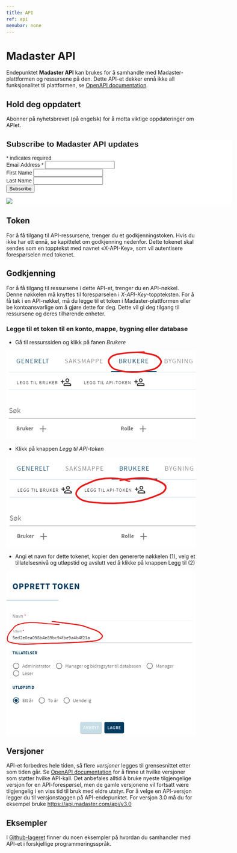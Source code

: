 ```yaml
---
title: API
ref: api
menubar: none
---
```


# Madaster API
Endepunktet **Madaster API** kan brukes for å samhandle med Madaster-plattformen og ressursene på den.
Dette API-et dekker ennå ikke all funksjonalitet til plattformen, se [OpenAPI documentation](https://api.madaster.com/).

## Hold deg oppdatert
Abonner på nyhetsbrevet (på engelsk) for å motta viktige oppdateringer om APIet.
<!-- Begin Mailchimp Signup Form -->
<link href="//cdn-images.mailchimp.com/embedcode/classic-071822.css" rel="stylesheet" type="text/css">
<style type="text/css">
	#mc_embed_signup{background:#fff; clear:left; font:14px Helvetica,Arial,sans-serif;  width:600px;}
	/* Add your own Mailchimp form style overrides in your site stylesheet or in this style block.
	   We recommend moving this block and the preceding CSS link to the HEAD of your HTML file. */
</style>
<div id="mc_embed_signup">
    <form action="https://tech.us11.list-manage.com/subscribe/post?u=781d4269174ddb8c0dcf121fd&amp;id=d2e51fe3ef&amp;f_id=00028de0f0" method="post" id="mc-embedded-subscribe-form" name="mc-embedded-subscribe-form" class="validate" target="_blank" novalidate>
        <div id="mc_embed_signup_scroll">
        <h2>Subscribe to Madaster API updates</h2>
        <div class="indicates-required"><span class="asterisk">*</span> indicates required</div>
<div class="mc-field-group">
	<label for="mce-EMAIL">Email Address  <span class="asterisk">*</span>
</label>
	<input type="email" value="" name="EMAIL" class="required email" id="mce-EMAIL" required>
	<span id="mce-EMAIL-HELPERTEXT" class="helper_text"></span>
</div>
<div class="mc-field-group">
	<label for="mce-FNAME">First Name </label>
	<input type="text" value="" name="FNAME" class="" id="mce-FNAME">
	<span id="mce-FNAME-HELPERTEXT" class="helper_text"></span>
</div>
<div class="mc-field-group">
	<label for="mce-LNAME">Last Name </label>
	<input type="text" value="" name="LNAME" class="" id="mce-LNAME">
	<span id="mce-LNAME-HELPERTEXT" class="helper_text"></span>
</div>
	<div id="mce-responses" class="clear foot">
		<div class="response" id="mce-error-response" style="display:none"></div>
		<div class="response" id="mce-success-response" style="display:none"></div>
	</div>    <!-- real people should not fill this in and expect good things - do not remove this or risk form bot signups-->
    <div style="position: absolute; left: -5000px;" aria-hidden="true"><input type="text" name="b_781d4269174ddb8c0dcf121fd_d2e51fe3ef" tabindex="-1" value=""></div>
        <div class="optionalParent">
            <div class="clear foot">
                <input type="submit" value="Subscribe" name="subscribe" id="mc-embedded-subscribe" class="button">
                <p class="brandingLogo"><a href="http://eepurl.com/h9i465" title="Mailchimp - email marketing made easy and fun"><img src="https://eep.io/mc-cdn-images/template_images/branding_logo_text_dark_dtp.svg"></a></p>
            </div>
        </div>
    </div>
</form>
</div>
<script type='text/javascript' src='//s3.amazonaws.com/downloads.mailchimp.com/js/mc-validate.js'></script><script type='text/javascript'>(function($) {window.fnames = new Array(); window.ftypes = new Array();fnames[0]='EMAIL';ftypes[0]='email';fnames[1]='FNAME';ftypes[1]='text';fnames[2]='LNAME';ftypes[2]='text';fnames[3]='ADDRESS';ftypes[3]='address';fnames[4]='PHONE';ftypes[4]='phone';fnames[5]='BIRTHDAY';ftypes[5]='birthday';}(jQuery));var $mcj = jQuery.noConflict(true);</script>
<!--End mc_embed_signup-->

## Token
For å få tilgang til API-ressursene, trenger du et godkjenningstoken.
Hvis du ikke har ett ennå, se kapittelet om godkjenning nedenfor.
Dette tokenet skal sendes som en topptekst med navnet «X-API-Key», som vil autentisere forespørselen med tokenet.

## Godkjenning
For å få tilgang til ressursene i dette API-et, trenger du en API-nøkkel. Denne nøkkelen må knyttes til forespørselen i *X-API-Key*-toppteksten.
For å få tak i en API-nøkkel, må du legge til et token i Madaster-plattformen eller be kontoansvarlige om å gjøre dette for deg.
Dette vil gi deg tilgang til ressursene og deres tilhørende enheter.

### Legge til et token til en konto, mappe, bygning eller database
- Gå til ressurssiden og klikk på fanen *Brukere*

<img src="/assets/images/api/addtoken1NO.png" class="api-img"/>

- Klikk på knappen *Legg til API-token*

<img src="/assets/images/api/addtoken2NO.png" class="api-img"/>

- Angi et navn for dette tokenet, kopier den genererte nøkkelen (1), velg et tillatelsesnivå og utløpstid og avslutt ved å klikke på knappen Legg til (2)

<img src="/assets/images/api/addtoken3NO.png" class="api-img form-img"/>

## Versjoner
API-et forbedres hele tiden, så flere *versjoner* legges til grensesnittet etter som tiden går. Se [OpenAPI documentation](https://api.madaster.com/) for å finne ut hvilke versjoner som støtter hvilke API-kall. Det anbefales alltid å bruke nyeste tilgjengelige versjon for en API-forespørsel, men de gamle versjonene vil fortsatt være tilgjengelig i en viss tid til bruk med eldre utstyr. For å velge en API-versjon legger du til versjonstaggen på API-endepunktet. For versjon 3.0 må du for eksempel bruke https://api.madaster.com/api/v3.0

## Eksempler
I [Github-lageret](https://github.com/Madaster/examples) finner du noen eksempler på hvordan du samhandler med API-et i forskjellige programmeringsspråk.
